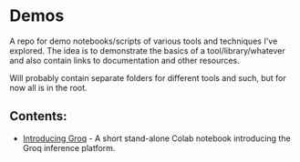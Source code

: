# Demos
A repo for demo notebooks/scripts of various tools and techniques I've explored. The idea is to demonstrate the basics of a tool/library/whatever and also contain links to documentation and other resources.

Will probably contain separate folders for different tools and such, but for now all is in the root.

## Contents:

- [Introducing Groq](Groq_demo.ipynb) - A short stand-alone Colab notebook introducing the Groq inference platform.

